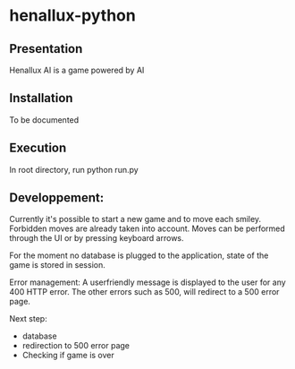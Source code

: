 # henallux-python

## Presentation
Henallux AI is a game powered by AI

## Installation
To be documented

## Execution
In root directory, run python run.py

## Developpement:
Currently it's possible to start a new game and to move each smiley. Forbidden moves are already taken into account.
Moves can be performed through the UI or by pressing keyboard arrows.

For the moment no database is plugged to the application, state of the game is stored in session.

Error management: A userfriendly message is displayed to the user for any 400 HTTP error. The other errors such as 500, will redirect to a 500 error page.

Next step:
  - database
  - redirection to 500 error page
  - Checking if game is over
